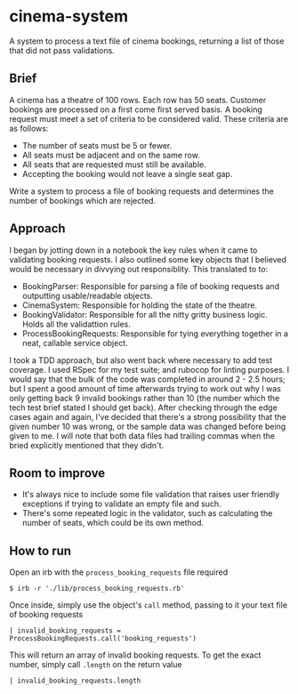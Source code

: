 # cinema-system

A system to process a text file of cinema bookings, returning a list of those that did not pass validations.

## Brief

A cinema has a theatre of 100 rows. Each row has 50 seats. Customer bookings are processed on a first come first served basis.
A booking request must meet a set of criteria to be considered valid. These criteria are as follows:
- The number of seats must be 5 or fewer.
- All seats must be adjacent and on the same row.
- All seats that are requested must still be available.
- Accepting the booking would not leave a single seat gap.

Write a system to process a file of booking requests and determines the number of bookings which are rejected.

## Approach

I began by jotting down in a notebook the key rules when it came to validating booking requests. I also outlined some key objects
that I believed would be necessary in divvying out responsiblity. This translated to to:
- BookingParser: Responsible for parsing a file of booking requests and outputting usable/readable objects.
- CinemaSystem: Responsible for holding the state of the theatre.
- BookingValidator: Responsible for all the nitty gritty business logic. Holds all the validattion rules.
- ProcessBookingRequests: Responsible for tying everything together in a neat, callable  service object.

I took a TDD approach, but also went back where necessary to add test coverage. I used RSpec for my test suite; and rubocop for
linting purposes. I would say that the bulk of the code was completed in around 2 - 2.5 hours; but I spent a good amount of time
afterwards trying to work out why I was only getting back 9 invalid bookings rather than 10 (the number which the tech test brief
stated I should get back). After checking through the edge cases again and again, I've decided that there's a strong possibility
that the given number 10 was wrong, or the sample data was changed before being given to me. I will note that both data files had
trailing commas when the bried explicitly mentioned that they didn't.

## Room to improve

- It's always nice to include some file validation that raises user friendly exceptions if trying to validate an empty file and such.
- There's some repeated logic in the validator, such as calculating the number of seats, which could be its own method.

## How to run

Open an irb with the `process_booking_requests` file required
```
$ irb -r './lib/process_booking_requests.rb'
```

Once inside, simply use the object's `call` method, passing to it your text file of booking requests

```
| invalid_booking_requests = ProcessBookingRequests.call('booking_requests')
```

This will return an array of invalid booking requests. To get the exact number, simply call `.length` on the return value

```
| invalid_booking_requests.length
```
